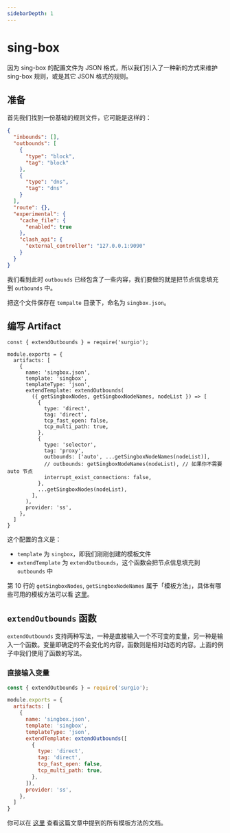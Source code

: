 ```yaml
---
sidebarDepth: 1
---
```


# sing-box

> <Badge text="v3.7.0" vertical="middle" />

因为 sing-box 的配置文件为 JSON 格式，所以我们引入了一种新的方式来维护 sing-box 规则，或是其它 JSON 格式的规则。

## 准备

首先我们找到一份基础的规则文件，它可能是这样的：

```json
{
  "inbounds": [],
  "outbounds": [
    {
      "type": "block",
      "tag": "block"
    },
    {
      "type": "dns",
      "tag": "dns"
    }
  ],
  "route": {},
  "experimental": {
    "cache_file": {
      "enabled": true
    },
    "clash_api": {
      "external_controller": "127.0.0.1:9090"
    }
  }
}
```

我们看到此时 `outbounds` 已经包含了一些内容，我们要做的就是把节点信息填充到 `outbounds` 中。

把这个文件保存在 `tempalte` 目录下，命名为 `singbox.json`。

## 编写 Artifact

```js{9-26}
const { extendOutbounds } = require('surgio');

module.exports = {
  artifacts: [
    {
      name: 'singbox.json',
      template: 'singbox',
      templateType: 'json',
      extendTemplate: extendOutbounds(
        ({ getSingboxNodes, getSingboxNodeNames, nodeList }) => [
          {
            type: 'direct',
            tag: 'direct',
            tcp_fast_open: false,
            tcp_multi_path: true,
          },
          {
            type: 'selector',
            tag: 'proxy',
            outbounds: ['auto', ...getSingboxNodeNames(nodeList)],
            // outbounds: getSingboxNodeNames(nodeList), // 如果你不需要 auto 节点
            interrupt_exist_connections: false,
          },
          ...getSingboxNodes(nodeList),
        ],
      ),
      provider: 'ss',
    },
  ]
}
```

这个配置的含义是：

- `template` 为 `singbox`，即我们刚刚创建的模板文件
- `extendTemplate` 为 `extendOutbounds`，这个函数会把节点信息填充到 `outbounds` 中 

第 10 行的 `getSingboxNodes`, `getSingboxNodeNames` 属于「模板方法」，具体有哪些可用的模板方法可以看 [这里](/guide/custom-template.md#模板方法)。

## `extendOutbounds` 函数

`extendOutbounds` 支持两种写法，一种是直接输入一个不可变的变量，另一种是输入一个函数。变量即确定的不会变化的内容，函数则是相对动态的内容。上面的例子中我们使用了函数的写法。

### 直接输入变量

```js
const { extendOutbounds } = require('surgio');

module.exports = {
  artifacts: [
    {
      name: 'singbox.json',
      template: 'singbox',
      templateType: 'json',
      extendTemplate: extendOutbounds([
        {
          type: 'direct',
          tag: 'direct',
          tcp_fast_open: false,
          tcp_multi_path: true,
        },
      ]),
      provider: 'ss',
    },
  ]
}
```

你可以在 [这里](/guide/custom-template.md#模板方法) 查看这篇文章中提到的所有模板方法的文档。
